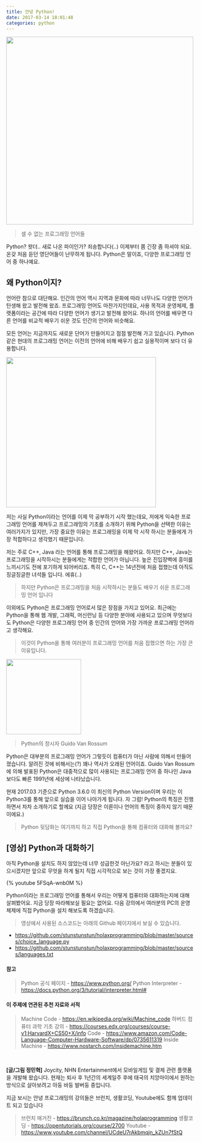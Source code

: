 ```yaml
---
title: 안녕 Python!
date: 2017-03-14 18:01:48
categories: python
---
```


<img src="http://www.industryconnect.co.nz/wp-content/uploads/2015/09/prog-languages.png" width="500">

> 셀 수 없는 프로그래밍 언어들

Python? 왓더.. 새로 나온 파이인가? 죄송합니다(..) 이제부터 쫌 긴장 좀 하셔야 되요. 온갖 처음 듣던 영단어들이 난무하게 됩니다. Python은 말이죠, 다양한 프로그래밍 언어 중 하나예요.

## 왜 Python이지?

언어란 참으로 대단해요. 인간의 언어 역시 지역과 문화에 따라 너무나도 다양한 언어가 탄생해 왔고 발전해 왔죠. 프로그래밍 언어도 마찬가지인데요, 사용 목적과 운영체제, 플랫폼이라는 공간에 따라 다양한 언어가 생기고 발전해 왔어요. 하나의 언어를 배우면 다른 언어를 비교적 배우기 쉬운 것도 인간의 언어와 비슷해요.

모든 언어는 지금까지도 새로운 단어가 만들어지고 점점 발전해 가고 있습니다. Python같은 현대의 프로그래밍 언어는 이전의 언어에 비해 배우기 쉽고 실용적이며 보다 더 유용합니다.

<img src='http://carpedm20.github.io/140min-python/img/python.png' width='400' />

저는 사실 Python이라는 언어를 이제 막 공부하기 시작 했는데요, 저에게 익숙한 프로그래밍 언어를 제쳐두고 프로그래밍의 기초를 소개하기 위해 Python을 선택한 이유는 여러가지가 있지만, 가장 중요한 이유는 프로그래밍을 이제 막 시작 하시는 분들에게 가장 적합하다고 생각했기 때문입니다.

 저는 주로 C++, Java 라는 언어를 통해 프로그래밍을 해왔어요. 하지만 C++, Java는 프로그래밍을 시작하시는 분들에게는 적합한 언어가 아닙니다. 높은 진입장벽에 흥미를 느끼시기도 전에 포기하게 되어버리죠. 특히 C, C++는 14년전에 처음 접했는데 아직도 징글징글한 녀석들 입니다. 에휴(..)

> 하지만 Python은 프로그래밍을 처음 시작하시는 분들도 배우기 쉬운 프로그래밍 언어 입니다

 이외에도 Python은 프로그래밍 언어로서 많은 장점을 가지고 있어요. 최근에는 Python을 통해 웹 개발, 그래픽, 머신런닝 등 다양한 분야에 사용되고 있으며 무엇보다도 Python은 다양한 프로그래밍 언어 중 인간의 언어와 가장 가까운 프로그래밍 언어라고 생각해요.

> 이것이 Python을 통해 여러분이 프로그래밍 언어를 처음 접했으면 하는 가장 큰 이유입니다.

<img src='https://tctechcrunch2011.files.wordpress.com/2012/12/dropbox-rossum.png?w=200' width='200' />

> Python의 창시자 Guido Van Rossum

Python은 대부분의 프로그래밍 언어가 그렇듯이 컴퓨터가 아닌 사람에 의해서 만들어졌습니다. 알려진 것에 비해서는(?) 꽤나 역사가 오래된 언어이죠. Guido Van Rossum에 의해 발표된 Python은 대중적으로 많이 사용되는 프로그래밍 언어 중 하나인 Java보다도 빠른 1991년에 세상에 나타났습니다.

현재 2017.03 기준으로 Python 3.6.0 이 최신의 Python Version이며 우리는 이 Python3를 통해 앞으로 실습을 이어 나아가게 됩니다. 자 그럼! Python의 특징은 진행하면서 차차 소개하기로 할께요 (지금 당장은 이론이나 언어의 특징이 중하지 않기 때문이에요.)

> Python 뒷담화는 여기까지 하고 직접 Python을 통해 컴퓨터와 대화해 볼까요?

## [영상] Python과 대화하기

아직 Python을 설치도 하지 않았는데 너무 성급한것 아닌가요? 라고 하시는 분들이 있으시겠지만 앞으로 무엇을 하게 될지 직접 시각적으로 보는 것이 가장 좋겠지요.

{% youtube 5FSqA-wnb0M %}

Python이라는 프로그래밍 언어를 통해서 우리는 어떻게 컴퓨터와 대화하는지에 대해 살펴봤어요. 지금 당장 따라해보실 필요는 없어요. 다음 강의에서 여러분의 PC의 운영체제에 직접 Python을 설치 해보도록 하겠습니다.

> 영상에서 사용된 소스코드는 아래의 Github 페이지에서 보실 수 있습니다.
- https://github.com/stunstunstun/holaxprogramming/blob/master/sources/choice_language.py
- https://github.com/stunstunstun/holaxprogramming/blob/master/sources/languages.txt

#### 참고

> Python 공식 페이지 - https://www.python.org/
Python Interpreter - https://docs.python.org/3/tutorial/interpreter.html#

#### 이 주제에 연관된 추천 자료와 서적

> Machine Code - https://en.wikipedia.org/wiki/Machine_code
하버드 컴퓨터 과학 기초 강의 - https://courses.edx.org/courses/course-v1:HarvardX+CS50+X/info
Code - https://www.amazon.com/Code-Language-Computer-Hardware-Software/dp/0735611319
Inside Machine - https://www.nostarch.com/insidemachine.htm

<br>

**[글/그림 정민혁]**
Joycity, NHN Entertainment에서 모바일게임 및 결제 관련 플랫폼을 개발해 왔습니다. 현재는 퇴사 후 1년간의 세계일주 후에 태국의 치앙마이에서 원하는 방식으로 살아보려고 아둥 바둥 발버둥 중입니다.

지금 보시는 안녕 프로그래밍의 강의들은 브런치, 생활코딩, Youtube에도 함께 업데이트 되고 있습니다
> 브런치 매거진 - https://brunch.co.kr/magazine/holaprogramming
생활코딩 - https://opentutorials.org/course/2700
Youtube - https://www.youtube.com/channel/UCdeU7rAkbmqjn_kZUn7fStQ
